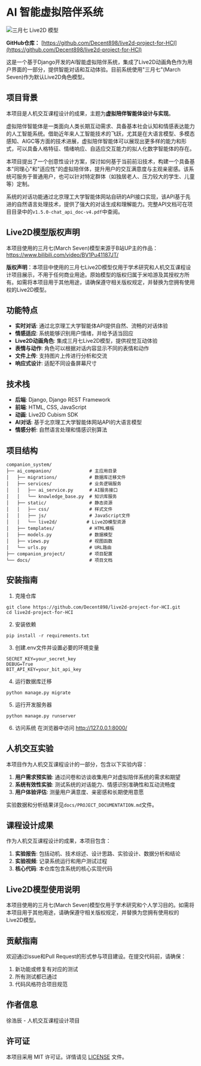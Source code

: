 # AI 智能虚拟陪伴系统

![三月七 Live2D 模型](https://i.imgur.com/XTtpPVX.png)

**GitHub仓库：** [https://github.com/Decent898/live2d-project-for-HCI](https://github.com/Decent898/live2d-project-for-HCI)

这是一个基于Django开发的AI智能虚拟陪伴系统，集成了Live2D动画角色作为用户界面的一部分，提供智能对话和互动体验。目前系统使用"三月七"(March Seven)作为默认Live2D角色模型。

## 项目背景

本项目是人机交互课程设计的成果，主题为**虚拟陪伴智能体设计与实现**。

虚拟陪伴智能体是一类面向人类长期互动需求、具备基本社会认知和情感表达能力的人工智能系统。借助近年来人工智能技术的飞跃，尤其是在大语言模型、多模态感知、AIGC等方面的技术进展，虚拟陪伴智能体可以展现出更多样的能力和形式，可以具备人格特征、情绪响应、自适应交互能力的拟人化数字智能体的存在。

本项目提出了一个创意性设计方案，探讨如何基于当前前沿技术，构建一个具备基本"同理心"和"适应性"的虚拟陪伴体，提升用户的交互满意度与主观亲密感。该系统可服务于普通用户，也可以针对特定群体（如独居老人、压力较大的学生、儿童等）定制。

系统的对话功能通过北京理工大学智能体网站自研的API接口实现，该API基于先进的自然语言处理技术，提供了强大的对话生成和理解能力。完整API文档可在项目目录中的`v1.5.0-chat_api_doc-v4.pdf`中查阅。

## Live2D模型版权声明

本项目使用的三月七(March Seven)模型来源于B站UP主的作品：https://www.bilibili.com/video/BV1Pu41187JT/

**版权声明**：本项目中使用的三月七Live2D模型仅用于学术研究和人机交互课程设计项目展示，不用于任何商业用途。原始模型的版权归属于米哈游及其授权方所有。如需将本项目用于其他用途，请确保遵守相关版权规定，并替换为您拥有使用权的Live2D模型。

## 功能特点

- **实时对话**: 通过北京理工大学智能体API提供自然、流畅的对话体验
- **情感适应**: 系统能够识别用户情绪，并给予适当回应
- **Live2D动画角色**: 集成三月七Live2D模型，提供视觉互动体验
- **表情与动作**: 角色可以根据对话内容显示不同的表情和动作
- **文件上传**: 支持图片上传进行分析和交流
- **响应式设计**: 适配不同设备屏幕尺寸

## 技术栈

- **后端**: Django, Django REST Framework
- **前端**: HTML, CSS, JavaScript
- **动画**: Live2D Cubism SDK
- **AI对话**: 基于北京理工大学智能体网站API的大语言模型
- **情感分析**: 自然语言处理和情感识别算法

## 项目结构

```
companion_system/
├── ai_companion/              # 主应用目录
│   ├── migrations/            # 数据库迁移文件
│   ├── services/              # 业务逻辑服务
│   │   ├── ai_service.py      # AI服务接口
│   │   └── knowledge_base.py  # 知识库服务
│   ├── static/                # 静态资源
│   │   ├── css/               # 样式文件
│   │   ├── js/                # JavaScript文件
│   │   └── live2d/           # Live2D模型资源
│   ├── templates/             # HTML模板
│   ├── models.py              # 数据模型
│   ├── views.py               # 视图函数
│   └── urls.py                # URL路由
├── companion_project/         # 项目配置
└── docs/                      # 项目文档
```

## 安装指南

1. 克隆仓库
```
git clone https://github.com/Decent898/live2d-project-for-HCI.git
cd live2d-project-for-HCI
```

2. 安装依赖
```
pip install -r requirements.txt
```

3. 创建.env文件并设置必要的环境变量
```
SECRET_KEY=your_secret_key
DEBUG=True
BIT_API_KEY=your_bit_api_key
```

4. 运行数据库迁移
```
python manage.py migrate
```

5. 运行开发服务器
```
python manage.py runserver
```

6. 访问系统
在浏览器中访问 http://127.0.0.1:8000/

## 人机交互实验

本项目作为人机交互课程设计的一部分，包含以下实验内容：

1. **用户需求预实验**: 通过问卷和访谈收集用户对虚拟陪伴系统的需求和期望
2. **系统有效性实验**: 测试系统的对话能力、情感识别准确性和互动流畅度
3. **用户体验评估**: 测量用户满意度、亲密感和长期使用意愿

实验数据和分析结果详见`docs/PROJECT_DOCUMENTATION.md`文件。

## 课程设计成果

作为人机交互课程设计的成果，本项目包含：

1. **实验报告**: 包括动机、技术综述、设计思路、实验设计、数据分析和结论
2. **实验视频**: 记录系统运行和用户测试过程
3. **核心代码**: 本仓库包含系统的核心实现代码

## Live2D模型使用说明

本项目使用的三月七(March Seven)模型仅用于学术研究和个人学习目的。如需将本项目用于其他用途，请确保遵守相关版权规定，并替换为您拥有使用权的Live2D模型。

## 贡献指南

欢迎通过Issue和Pull Request的形式参与项目建设。在提交代码前，请确保：

1. 新功能或修复有对应的测试
2. 所有测试都已通过
3. 代码风格符合项目规范

## 作者信息

徐浩辰 - 人机交互课程设计项目

## 许可证

本项目采用 MIT 许可证。详情请见 [LICENSE](LICENSE) 文件。
